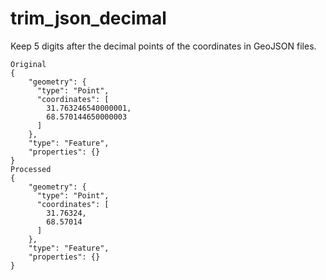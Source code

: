 # trim_json_decimal
Keep 5 digits after the decimal points of the coordinates in GeoJSON files.

```
Original
{
    "geometry": {
      "type": "Point",
      "coordinates": [
        31.763246540000001,
        68.570144650000003
      ]
    },
    "type": "Feature",
    "properties": {}
}
Processed
{
    "geometry": {
      "type": "Point",
      "coordinates": [
        31.76324,
        68.57014
      ]
    },
    "type": "Feature",
    "properties": {}
}
```
